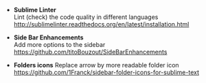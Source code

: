 * **Sublime Linter**   
Lint (check) the code quality in different languages   
http://sublimelinter.readthedocs.org/en/latest/installation.html   

* **Side Bar Enhancements**   
Add more options to the sidebar    
https://github.com/titoBouzout/SideBarEnhancements

* **Folders icons**
Replace arrow by more readable folder icon  
https://github.com/1Franck/sidebar-folder-icons-for-sublime-text